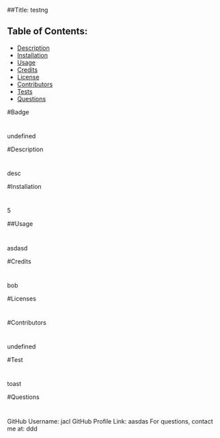 ##Title: testng

## Table of Contents: 
* [Description](#description) 
* [Installation](#installation)
* [Usage](#usage)
* [Credits](#credits)
* [License](#licenses)
* [Contributors](#contributors)
* [Tests](#tests)
* [Questions](#questions)

#Badge 
# <a name="badge"></a>
undefined

#Description 
# <a name="description"></a>
desc

#Installation 
# <a name="installation"></a>
5

##Usage 
# <a name="usage"></a>
asdasd

#Credits 
# <a name="credits"></a>
bob

#Licenses 
# <a name="licenses"></a>


#Contributors 
# <a name="contributors"></a>
undefined

#Test 
# <a name="tests"></a>
toast

#Questions 
# <a name="questions"></a>
GitHub Username: jacl
GitHub Profile Link: aasdas
For questions, contact me at: ddd

